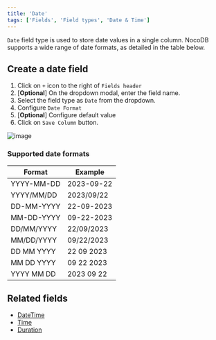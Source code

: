 ```yaml
---
title: 'Date'
tags: ['Fields', 'Field types', 'Date & Time']
---
```



`Date` field type is used to store date values in a single column. NocoDB supports a wide range of date formats, as detailed in the table below.

## Create a date field
1. Click on `+` icon to the right of `Fields header`
2. [**Optional**] On the dropdown modal, enter the field name.
3. Select the field type as `Date` from the dropdown.
4. Configure `Date Format`
5. [**Optional**] Configure default value
6. Click on `Save Column` button.

![image](/img/v2/fields/date.png)

### Supported date formats
| Format       | Example      |
|--------------|--------------|
| YYYY-MM-DD   | 2023-09-22   |
| YYYY/MM/DD   | 2023/09/22   |
| DD-MM-YYYY   | 22-09-2023   |
| MM-DD-YYYY   | 09-22-2023   |
| DD/MM/YYYY   | 22/09/2023   |
| MM/DD/YYYY   | 09/22/2023   |
| DD MM YYYY   | 22 09 2023   |
| MM DD YYYY   | 09 22 2023   |
| YYYY MM DD   | 2023 09 22   |

## Related fields
- [DateTime](010.date-time.md)
- [Time](030.time.md)
- [Duration](040.duration.md)